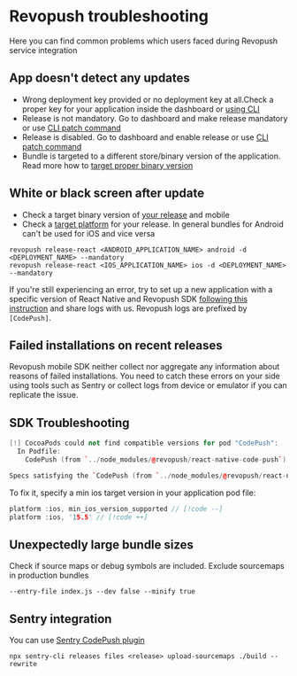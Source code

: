 # Revopush troubleshooting

Here you can find common problems which users faced during Revopush service integration

## App doesn't detect any updates

- Wrong deployment key provided or no deployment key at all.Check a proper key for your application inside the dashboard or [using CLI](/cli/deployment-management#cli-deployment-management-deploy-ls)
- Release is not mandatory. Go to dashboard and make release mandatory or use [CLI patch command](/cli/patching-update-metadata#patching-update-metadata)
- Release is disabled. Go to dashboard and enable release or use [CLI patch command](/cli/releasing-updates#disabled-parameter)
- Bundle is targeted to a different store/binary version of the application. Read more how to [target proper binary version](/cli/releasing-updates#target-binary-version-parameter)

## White or black screen after update

- Check a target binary version of [your release](/cli/releasing-updates#target-binary-version-parameter) and mobile
- Check a [target platform](/cli/releasing-updates#platform-parameter) for your release. In general bundles for Android can't be used for iOS and vice versa

```shell
revopush release-react <ANDROID_APPLICATION_NAME> android -d <DEPLOYMENT_NAME> --mandatory
revopush release-react <IOS_APPLICATION_NAME> ios -d <DEPLOYMENT_NAME> --mandatory
```

If you're still experiencing an error, try to set up a new application with a specific version of React Native and Revopush SDK [following this instruction](/troubleshooting/application-template) and share logs with us.
Revopush logs are prefixed by `[CodePush]`.

## Failed installations on recent releases

Revopush mobile SDK neither collect nor aggregate any information about reasons of failed installations.
You need to catch these errors on your side using tools such as Sentry or collect logs from device or emulator if you can replicate the issue.

## SDK Troubleshooting

```c++
[!] CocoaPods could not find compatible versions for pod "CodePush":
  In Podfile:
    CodePush (from `../node_modules/@revopush/react-native-code-push`)

Specs satisfying the `CodePush (from `../node_modules/@revopush/react-native-code-push`)` dependency were found, but they required a higher minimum deployment target.
```

To fix it, specify a min ios target version in your application pod file:

```c++
platform :ios, min_ios_version_supported // [!code --]
platform :ios, '15.5' // [!code ++]
```

## Unexpectedly large bundle sizes

Check if source maps or debug symbols are included. Exclude sourcemaps in production bundles

```shell
--entry-file index.js --dev false --minify true
```

## Sentry integration

You can use [Sentry CodePush plugin](https://docs.sentry.io/platforms/react-native/sourcemaps/uploading/codepush/)

```shell
npx sentry-cli releases files <release> upload-sourcemaps ./build --rewrite
```





